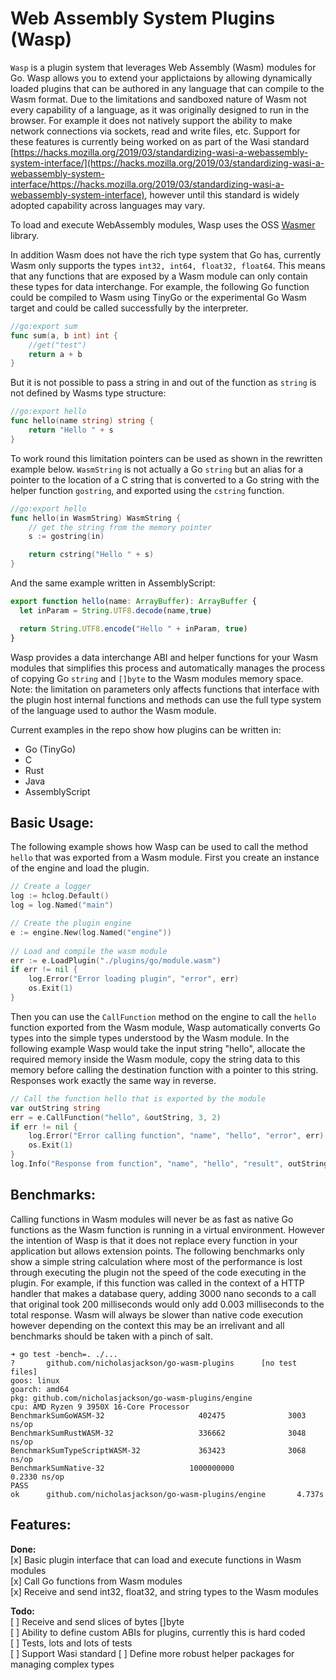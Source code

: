 # Web Assembly System Plugins (Wasp)

 `Wasp` is a plugin system that leverages Web Assembly (Wasm) modules for Go. Wasp allows you to extend your applictaions by allowing dynamically loaded plugins that can be authored in any language that can compile to the Wasm format. Due to the limitations and sandboxed nature of Wasm not every capability of a language, as it was originally designed to run in the browser. For example it does not natively support the ability to make network connections via sockets, read and write files, etc. Support for these features is currently being worked on as part of the Wasi standard [https://hacks.mozilla.org/2019/03/standardizing-wasi-a-webassembly-system-interface/](https://hacks.mozilla.org/2019/03/standardizing-wasi-a-webassembly-system-interface/https://hacks.mozilla.org/2019/03/standardizing-wasi-a-webassembly-system-interface), however until this standard is widely adopted capability across languages may vary.

To load and execute WebAssembly modules, Wasp uses the OSS [Wasmer](https://wasmer.io/) library.
 
In addition Wasm does not have the rich type system that Go has, currently Wasm only supports the types `int32, int64, float32, float64`. This means that any functions that are exposed by a Wasm module can only contain these types for data interchange. For example, the following Go function could be compiled to Wasm using TinyGo or the experimental Go Wasm target and could be called successfully by the interpreter.

```go
//go:export sum
func sum(a, b int) int {
	//get("test")
	return a + b
}
```

But it is not possible to pass a string in and out of the function as `string` is not defined by Wasms type structure:

```go
//go:export hello
func hello(name string) string {
	return "Hello " + s
}
```

To work round this limitation pointers can be used as shown in the rewritten example below. `WasmString` is not actually a Go `string` but an alias for a pointer to the 
location of a C string that is converted to a Go string with the helper function `gostring`, and exported using the `cstring` function.

```go
//go:export hello
func hello(in WasmString) WasmString {
	// get the string from the memory pointer
	s := gostring(in)

	return cstring("Hello " + s)
}
```

And the same example written in AssemblyScript:

```TypeScript
export function hello(name: ArrayBuffer): ArrayBuffer {
  let inParam = String.UTF8.decode(name,true)

  return String.UTF8.encode("Hello " + inParam, true)
}
```

Wasp provides a data interchange ABI and helper functions for your Wasm modules that simplifies this process and automatically manages the process of copying Go `string` and `[]byte` to the Wasm modules memory space. Note: the limitation on parameters only affects functions that interface with the plugin host internal functions and methods can use the full type system of the language used to author the Wasm module.

Current examples in the repo show how plugins can be written in:
* Go (TinyGo)
* C
* Rust
* Java
* AssemblyScript

## Basic Usage:

The following example shows how Wasp can be used to call the method `hello` that was exported from a Wasm module. First you create an instance of the engine and load the plugin.

```go
// Create a logger
log := hclog.Default()
log = log.Named("main")

// Create the plugin engine 
e := engine.New(log.Named("engine"))
 
// Load and compile the wasm module
err := e.LoadPlugin("./plugins/go/module.wasm")
if err != nil {
	log.Error("Error loading plugin", "error", err)
	os.Exit(1)
}
```

Then you can use the `CallFunction` method on the engine to call the `hello` function exported from the Wasm module, Wasp automatically converts Go types into the simple types understood by the Wasm module. In the following example Wasp would take the input string "hello", allocate the required memory inside the Wasm module, copy the string data to this memory before calling the destination function with a pointer to this string. Responses work exactly the same way in reverse. 

```go
// Call the function hello that is exported by the module
var outString string
err = e.CallFunction("hello", &outString, 3, 2)
if err != nil {
	log.Error("Error calling function", "name", "hello", "error", err)
	os.Exit(1)
}
log.Info("Response from function", "name", "hello", "result", outString)
```

## Benchmarks:

Calling functions in Wasm modules will never be as fast as native Go functions as the Wasm function is running in a virtual environment. However the intention of Wasp is that it does not replace every function in your application but allows extension points. The following benchmarks only show a simple string calculation where most of the performance is lost through executing the plugin not the speed of the code executing in the plugin. For example, if this function was called in the context of a HTTP handler that makes a database query, adding 3000 nano seconds to a call that original took 200 milliseconds would only add 0.003 milliseconds to the total response. Wasm will always be slower than native code execution however depending on the context this may be an irrelivant and all benchmarks should be taken with a pinch of salt.

```shell
➜ go test -bench=. ./...
?       github.com/nicholasjackson/go-wasm-plugins      [no test files]
goos: linux
goarch: amd64
pkg: github.com/nicholasjackson/go-wasm-plugins/engine
cpu: AMD Ryzen 9 3950X 16-Core Processor            
BenchmarkSumGoWASM-32                     402475              3003 ns/op
BenchmarkSumRustWASM-32                   336662              3048 ns/op
BenchmarkSumTypeScriptWASM-32             363423              3068 ns/op
BenchmarkSumNative-32                   1000000000               0.2330 ns/op
PASS
ok      github.com/nicholasjackson/go-wasm-plugins/engine       4.737s
```

## Features:
**Done:**  
[x] Basic plugin interface that can load and execute functions in Wasm modules  
[x] Call Go functions from Wasm modules   
[x] Receive and send int32, float32, and string types to the Wasm modules  

**Todo:**  
[ ] Receive and send slices of bytes []byte  
[ ] Ability to define custom ABIs for plugins, currently this is hard coded  
[ ] Tests, lots and lots of tests  
[ ] Support Wasi standard
[ ] Define more robust helper packages for managing complex types
